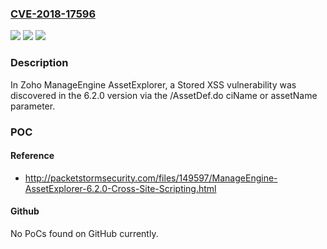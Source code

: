 ### [CVE-2018-17596](https://cve.mitre.org/cgi-bin/cvename.cgi?name=CVE-2018-17596)
![](https://img.shields.io/static/v1?label=Product&message=n%2Fa&color=blue)
![](https://img.shields.io/static/v1?label=Version&message=n%2Fa&color=blue)
![](https://img.shields.io/static/v1?label=Vulnerability&message=n%2Fa&color=brighgreen)

### Description

In Zoho ManageEngine AssetExplorer, a Stored XSS vulnerability was discovered in the 6.2.0 version via the /AssetDef.do ciName or assetName parameter.

### POC

#### Reference
- http://packetstormsecurity.com/files/149597/ManageEngine-AssetExplorer-6.2.0-Cross-Site-Scripting.html

#### Github
No PoCs found on GitHub currently.

